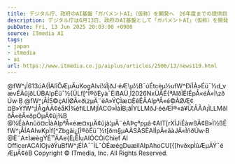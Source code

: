 ```yaml
---
title: デジタル庁、政府のAI基盤「ガバメントAI」（仮称）を開発へ　26年度までの提供目指す
description: デジタル庁は6月13日、政府のAI基盤として「ガバメントAI」（仮称）を開発すると発表した。
pubDate: Fri, 13 Jun 2025 20:03:00 +0900
source: ITmedia AI
tags:
- japan
- itmedia
- ai
url: https://www.itmedia.co.jp/aiplus/articles/2506/13/news119.html
---
```


@fW^¡Í613úA{ÌAIîÕÆµÄuKogAIvi¼ÌjðJ·éÆ\µ½B¯úÉtcèµ½ufW^ÐïÌÀ»Éü¯½d_vævÉÄûjðLÚBAIpÉü¯½{ÛLf[^Ì®õEyà¯ÉißAÜ¸Í2026NxÜÅÉ{ªAIðÏÉIÉpÅ«éÂ«Ì\zðÚw·B
@fW^¡ÅÍ5©çAIÌØÂ«ð\zµÄ¨èA»ÝÇÌæ¤ÈêÊÅAIpªÅ«é©ÀØÆ¢¤B»ÝfW^¡ÌÅgÁÄ¢éåKÍ¾êfiLLMjÍACO»ÌàÌB¡ãÍYLLMðJ·ééÆÌ®«à¥Ü¦ÂÂA¡ÌLLMðIðÅ«éÂ«ðpÓµÄ¢ûj¾B
@¼ÉàAnûö¤cÌàAIpªÅ«éæ¤xµÄ¢ûjà¦µÄ¨èAÞçªpµâ·¢AIT[rXÌJiÉàwßÄ¢B»Ì½ßÉfW^¡ÅÍAAIwKpÌf[^Zbgâi¿[Ì®õÉü¯½t[ðm§µAÀSÀSÈAIÌpÂ«âàJÂ«ÌñðÚw·B
@È¨A±ÌæègÝÉ¹¹ÄAe{È¡ÉÍuAIÓCÒiChief AI OfficerACAIOjvðÝuBfW^¡ÉÍA¯¯ÌL¯ÒÉæégDuæiIAIpAhoCU[{[hvðxpÌûÆµÄÝ¯éÆµÄ¢éB
Copyright © ITmedia, Inc. All Rights Reserved.